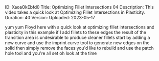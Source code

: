 ID: XaoaOkEbfd0
Title: Optimizing Fillet Intersections 04
Description: This video takes a quick look at Optimizing Fillet Intersections in Plasticity.
Duration: 40
Version: 
Uploaded: 2023-05-17

yum yum Floyd here with a quick look at
optimizing fillet intersections and
plasticity in this example if I add
fillets to these edges the result of the
transition area is undesirable to
produce cleaner fillets start by adding
a new curve
and use the imprint curve tool to
generate new edges on the solid
then simply remove the faces you'd like
to rebuild
and use the patch hole tool and you're
all set
oh look at the time
